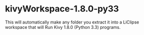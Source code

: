 # kivyWorkspace-1.8.0-py33
This will automatically make any folder you extract it into a LiClipse workspace that will Run Kivy 1.8.0 (Python 3.3) programs.
